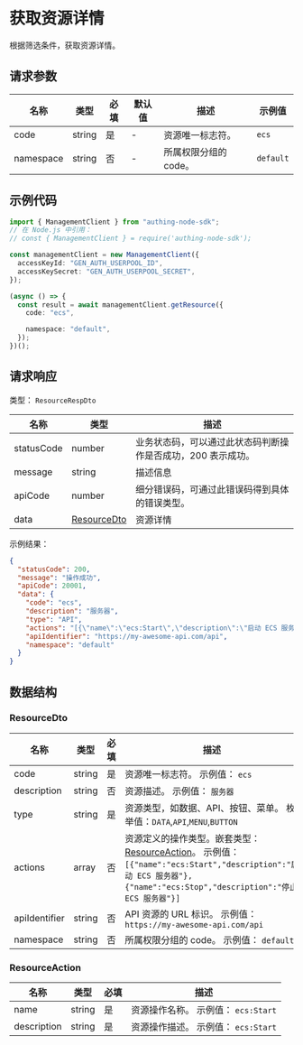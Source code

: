 # 获取资源详情

<!--
  警告⚠️：
  不要直接修改该文档，
  https://github.com/Authing/authing-docs-factory
  使用该项目进行生成
-->

<LastUpdated />

根据筛选条件，获取资源详情。

## 请求参数

| 名称      | 类型   | 必填 | 默认值 | 描述                  | 示例值    |
| --------- | ------ | ---- | ------ | --------------------- | --------- |
| code      | string | 是   | -      | 资源唯一标志符。      | `ecs`     |
| namespace | string | 否   | -      | 所属权限分组的 code。 | `default` |

## 示例代码

```ts
import { ManagementClient } from "authing-node-sdk";
// 在 Node.js 中引用：
// const { ManagementClient } = require('authing-node-sdk');

const managementClient = new ManagementClient({
  accessKeyId: "GEN_AUTH_USERPOOL_ID",
  accessKeySecret: "GEN_AUTH_USERPOOL_SECRET",
});

(async () => {
  const result = await managementClient.getResource({
    code: "ecs",

    namespace: "default",
  });
})();
```

## 请求响应

类型： `ResourceRespDto`

| 名称       | 类型                                   | 描述                                                         |
| ---------- | -------------------------------------- | ------------------------------------------------------------ |
| statusCode | number                                 | 业务状态码，可以通过此状态码判断操作是否成功，200 表示成功。 |
| message    | string                                 | 描述信息                                                     |
| apiCode    | number                                 | 细分错误码，可通过此错误码得到具体的错误类型。               |
| data       | <a href="#ResourceDto">ResourceDto</a> | 资源详情                                                     |

示例结果：

```json
{
  "statusCode": 200,
  "message": "操作成功",
  "apiCode": 20001,
  "data": {
    "code": "ecs",
    "description": "服务器",
    "type": "API",
    "actions": "[{\"name\":\"ecs:Start\",\"description\":\"启动 ECS 服务器\"},{\"name\":\"ecs:Stop\",\"description\":\"停止 ECS 服务器\"}]",
    "apiIdentifier": "https://my-awesome-api.com/api",
    "namespace": "default"
  }
}
```

## 数据结构

### <a id="ResourceDto"></a> ResourceDto

| 名称          | 类型   | 必填 | 描述                                                                                                                                                                                               |
| ------------- | ------ | ---- | -------------------------------------------------------------------------------------------------------------------------------------------------------------------------------------------------- |
| code          | string | 是   | 资源唯一标志符。 示例值： `ecs`                                                                                                                                                                    |
| description   | string | 否   | 资源描述。 示例值： `服务器`                                                                                                                                                                       |
| type          | string | 是   | 资源类型，如数据、API、按钮、菜单。 枚举值：`DATA`,`API`,`MENU`,`BUTTON`                                                                                                                           |
| actions       | array  | 否   | 资源定义的操作类型。嵌套类型：<a href="#ResourceAction">ResourceAction</a>。 示例值： `[{"name":"ecs:Start","description":"启动 ECS 服务器"},{"name":"ecs:Stop","description":"停止 ECS 服务器"}]` |
| apiIdentifier | string | 否   | API 资源的 URL 标识。 示例值： `https://my-awesome-api.com/api`                                                                                                                                    |
| namespace     | string | 否   | 所属权限分组的 code。 示例值： `default`                                                                                                                                                           |

### <a id="ResourceAction"></a> ResourceAction

| 名称        | 类型   | 必填 | 描述                                |
| ----------- | ------ | ---- | ----------------------------------- |
| name        | string | 是   | 资源操作名称。 示例值： `ecs:Start` |
| description | string | 是   | 资源操作描述。 示例值： `ecs:Start` |
